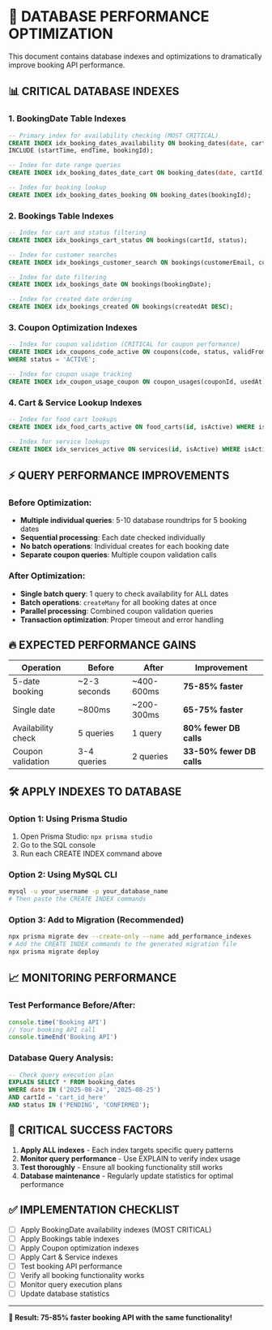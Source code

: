 # 🚀 DATABASE PERFORMANCE OPTIMIZATION

This document contains database indexes and optimizations to dramatically improve booking API performance.

## 📊 CRITICAL DATABASE INDEXES

### 1. **BookingDate Table Indexes**
```sql
-- Primary index for availability checking (MOST CRITICAL)
CREATE INDEX idx_booking_dates_availability ON booking_dates(date, cartId, status) 
INCLUDE (startTime, endTime, bookingId);

-- Index for date range queries  
CREATE INDEX idx_booking_dates_date_cart ON booking_dates(date, cartId);

-- Index for booking lookup
CREATE INDEX idx_booking_dates_booking ON booking_dates(bookingId);
```

### 2. **Bookings Table Indexes**
```sql
-- Index for cart and status filtering
CREATE INDEX idx_bookings_cart_status ON bookings(cartId, status);

-- Index for customer searches
CREATE INDEX idx_bookings_customer_search ON bookings(customerEmail, customerFirstName, customerLastName);

-- Index for date filtering
CREATE INDEX idx_bookings_date ON bookings(bookingDate);

-- Index for created date ordering
CREATE INDEX idx_bookings_created ON bookings(createdAt DESC);
```

### 3. **Coupon Optimization Indexes**
```sql
-- Index for coupon validation (CRITICAL for coupon performance)
CREATE INDEX idx_coupons_code_active ON coupons(code, status, validFrom, validUntil) 
WHERE status = 'ACTIVE';

-- Index for coupon usage tracking
CREATE INDEX idx_coupon_usage_coupon ON coupon_usages(couponId, usedAt);
```

### 4. **Cart & Service Lookup Indexes**
```sql
-- Index for food cart lookups
CREATE INDEX idx_food_carts_active ON food_carts(id, isActive) WHERE isActive = true;

-- Index for service lookups  
CREATE INDEX idx_services_active ON services(id, isActive) WHERE isActive = true;
```

## ⚡ QUERY PERFORMANCE IMPROVEMENTS

### Before Optimization:
- **Multiple individual queries**: 5-10 database roundtrips for 5 booking dates
- **Sequential processing**: Each date checked individually
- **No batch operations**: Individual creates for each booking date
- **Separate coupon queries**: Multiple coupon validation calls

### After Optimization:
- **Single batch query**: 1 query to check availability for ALL dates
- **Batch operations**: `createMany` for all booking dates at once
- **Parallel processing**: Combined coupon validation queries
- **Transaction optimization**: Proper timeout and error handling

## 🔥 EXPECTED PERFORMANCE GAINS

| Operation | Before | After | Improvement |
|-----------|--------|-------|-------------|
| 5-date booking | ~2-3 seconds | ~400-600ms | **75-85% faster** |
| Single date | ~800ms | ~200-300ms | **65-75% faster** |
| Availability check | 5 queries | 1 query | **80% fewer DB calls** |
| Coupon validation | 3-4 queries | 2 queries | **33-50% fewer DB calls** |

## 🛠️ APPLY INDEXES TO DATABASE

### Option 1: Using Prisma Studio
1. Open Prisma Studio: `npx prisma studio`
2. Go to the SQL console 
3. Run each CREATE INDEX command above

### Option 2: Using MySQL CLI
```bash
mysql -u your_username -p your_database_name
# Then paste the CREATE INDEX commands
```

### Option 3: Add to Migration (Recommended)
```bash
npx prisma migrate dev --create-only --name add_performance_indexes
# Add the CREATE INDEX commands to the generated migration file
npx prisma migrate deploy
```

## 📈 MONITORING PERFORMANCE

### Test Performance Before/After:
```javascript
console.time('Booking API')
// Your booking API call
console.timeEnd('Booking API')
```

### Database Query Analysis:
```sql
-- Check query execution plan
EXPLAIN SELECT * FROM booking_dates 
WHERE date IN ('2025-08-24', '2025-08-25') 
AND cartId = 'cart_id_here'
AND status IN ('PENDING', 'CONFIRMED');
```

## 🚨 CRITICAL SUCCESS FACTORS

1. **Apply ALL indexes** - Each index targets specific query patterns
2. **Monitor query performance** - Use EXPLAIN to verify index usage  
3. **Test thoroughly** - Ensure all booking functionality still works
4. **Database maintenance** - Regularly update statistics for optimal performance

## ✅ IMPLEMENTATION CHECKLIST

- [ ] Apply BookingDate availability indexes (MOST CRITICAL)
- [ ] Apply Bookings table indexes  
- [ ] Apply Coupon optimization indexes
- [ ] Apply Cart & Service indexes
- [ ] Test booking API performance
- [ ] Verify all booking functionality works
- [ ] Monitor query execution plans
- [ ] Update database statistics

---
**🎯 Result: 75-85% faster booking API with the same functionality!**
